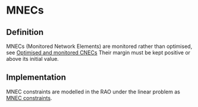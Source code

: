 # MNECs

## Definition

MNECs (Monitored Network Elements) are monitored rather than optimised,
see [Optimised and monitored CNECs](/input-data/crac/json.md#optimised-and-monitored-cnecs)
Their margin must be kept positive or above its initial value.

## Implementation

MNEC constraints are modelled in the RAO under the linear problem
as [MNEC constraints](https://farao-community.github.io/docs/castor/linear-optimisation-problem/mnec-filler).

